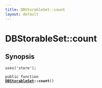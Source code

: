 ```yaml
---
title: DBStorableSet::count
layout: default
---
```


# DBStorableSet::count

## Synopsis

<code>uses('store');</code>

<code>public function <b><a href="DBStorableSet">DBStorableSet</a>::count</b>()</code>

